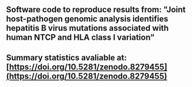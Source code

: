 ## Software code to reproduce results from: "Joint host-pathogen genomic analysis identifies hepatitis B virus mutations associated with human NTCP and HLA class I variation"
## Summary statistics avaliable at: [https://doi.org/10.5281/zenodo.8279455](https://doi.org/10.5281/zenodo.8279455)
